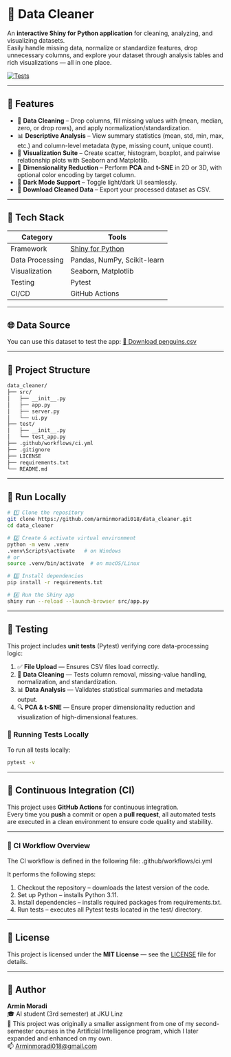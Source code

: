 # 🧹 Data Cleaner

An **interactive Shiny for Python application** for cleaning, analyzing, and visualizing datasets.  
Easily handle missing data, normalize or standardize features, drop unnecessary columns, and explore your dataset through analysis tables and rich visualizations — all in one place.

[![Tests](https://github.com/arminmoradi018/data_cleaner/actions/workflows/ci.yml/badge.svg)](https://github.com/arminmoradi018/data_cleaner/actions/workflows/ci.yml)

---

## 🚀 Features

- 🧼 **Data Cleaning** – Drop columns, fill missing values with (mean, median, zero, or drop rows), and apply normalization/standardization.  
- 📊 **Descriptive Analysis** – View summary statistics (mean, std, min, max, etc.) and column-level metadata (type, missing count, unique count).  
- 🎨 **Visualization Suite** – Create scatter, histogram, boxplot, and pairwise relationship plots with Seaborn and Matplotlib.  
- 🧭 **Dimensionality Reduction** – Perform **PCA** and **t-SNE** in 2D or 3D, with optional color encoding by target column.  
- 🌙 **Dark Mode Support** – Toggle light/dark UI seamlessly.  
- 💾 **Download Cleaned Data** – Export your processed dataset as CSV.  

---

## 🧠 Tech Stack

| Category        | Tools                                          |
| ---------------- | ---------------------------------------------- |
| Framework        | [Shiny for Python](https://shiny.posit.co/py/) |
| Data Processing  | Pandas, NumPy, Scikit-learn                   |
| Visualization    | Seaborn, Matplotlib                            |
| Testing          | Pytest                                         |
| CI/CD            | GitHub Actions                                 |

---
## 🌐 Data Source

You can use this dataset to test the app:
[🐧 Download penguins.csv](https://raw.githubusercontent.com/allisonhorst/palmerpenguins/main/inst/extdata/penguins.csv)

---

## 🧩 Project Structure

```bash
data_cleaner/
├── src/
│   ├── __init__.py
│   ├── app.py
│   ├── server.py
│   └── ui.py
├── test/
│   ├── __init__.py
│   └── test_app.py
├── .github/workflows/ci.yml
├── .gitignore
├── LICENSE
├── requirements.txt
└── README.md
```

---

## 🧪 Run Locally

```bash
# 1️⃣ Clone the repository
git clone https://github.com/arminmoradi018/data_cleaner.git
cd data_cleaner

# 2️⃣ Create & activate virtual environment
python -m venv .venv
.venv\Scripts\activate   # on Windows
# or
source .venv/bin/activate  # on macOS/Linux

# 3️⃣ Install dependencies
pip install -r requirements.txt

# 4️⃣ Run the Shiny app
shiny run --reload --launch-browser src/app.py
```
---

## 🧪 Testing

This project includes **unit tests** (Pytest) verifying core data-processing logic:

1. ✅ **File Upload** — Ensures CSV files load correctly.  
2. 🧹 **Data Cleaning** — Tests column removal, missing-value handling, normalization, and standardization.  
3. 📊 **Data Analysis** — Validates statistical summaries and metadata output.  
4. 🔍 **PCA & t-SNE** — Ensure proper dimensionality reduction and visualization of high-dimensional features.  

### 🧰 Running Tests Locally

To run all tests locally:

```bash
pytest -v

```
---

## 🤖 Continuous Integration (CI)

This project uses **GitHub Actions** for continuous integration.  
Every time you **push** a commit or open a **pull request**, all automated tests are executed in a clean environment to ensure code quality and stability.

---

### 🧱 CI Workflow Overview

The CI workflow is defined in the following file: .github/workflows/ci.yml

It performs the following steps:

1. Checkout the repository – downloads the latest version of the code.
2. Set up Python – installs Python 3.11.
3. Install dependencies – installs required packages from requirements.txt.
4. Run tests – executes all Pytest tests located in the test/ directory. 

---

## 📄 License

This project is licensed under the **MIT License** — see the [LICENSE](./LICENSE) file for details.

---

## 👤 Author  
**Armin Moradi**  
🎓 AI student (3rd semester) at JKU Linz  
📘 This project was originally a smaller assignment from one of my second-semester courses in the Artificial Intelligence program, which I later expanded and enhanced on my own.  
📫 Arminmoradi018@gmail.com

